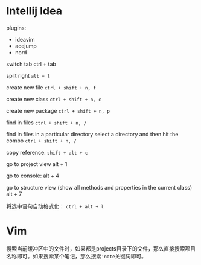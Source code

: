 # Intellij Idea

plugins:
- ideavim
- acejump
- nord

switch tab
ctrl + tab

split right
`alt + l`

create new file
`ctrl + shift + n, f`

create new class
`ctrl + shift + n, c`

create new package
`ctrl + shift + n, p`

find in files
`ctrl + shift + n, /`


find in files in a particular directory
select a directory and then hit the combo `ctrl + shift + n, /`

copy reference:
`shift + alt + c`

go to project view
alt + 1

go to console:
alt + 4

go to structure view (show all methods and properties in the current class)
alt + 7

将选中语句自动格式化：
`ctrl + alt + l`

# Vim

搜索当前缓冲区中的文件时，如果都是projects目录下的文件，那么直接搜索项目名称即可。如果搜索某个笔记，那么搜索`'note`关键词即可。
